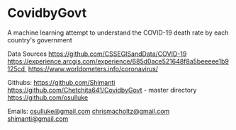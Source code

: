 # CovidbyGovt
A machine learning attempt to understand the COVID-19 death rate by each country's government

Data Sources
https://github.com/CSSEGISandData/COVID-19
https://experience.arcgis.com/experience/685d0ace521648f8a5beeeee1b9125cd 
https://www.worldometers.info/coronavirus/

Githubs:
https://github.com/Shimanti
https://github.com/Chetchita641/CovidbyGovt - master directory
https://github.com/osulluke

Emails:
osulluke@gmail.com
chrismacholtz@gmail.com
shimanti@gmail.com 